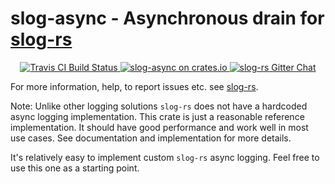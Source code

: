 # slog-async - Asynchronous drain for [slog-rs][slog-rs]

<p align="center">
  <a href="https://travis-ci.org/slog-rs/async">
      <img src="https://img.shields.io/travis/slog-rs/async/master.svg" alt="Travis CI Build Status">
  </a>

  <a href="https://crates.io/crates/slog-async">
      <img src="https://img.shields.io/crates/d/slog-async.svg" alt="slog-async on crates.io">
  </a>

  <a href="https://gitter.im/dpc/slog-async">
      <img src="https://img.shields.io/gitter/room/dpc/slog-rs.svg" alt="slog-rs Gitter Chat">
  </a>
</p>

For more information, help, to report issues etc. see [slog-rs][slog-rs].

Note: Unlike other logging solutions `slog-rs` does not have a hardcoded async
logging implementation. This crate is just a reasonable reference
implementation. It should have good performance and work well in most use
cases. See documentation and implementation for more details.

It's relatively easy to implement custom `slog-rs` async logging. Feel free to
use this one as a starting point.

[slog-rs]: //github.com/slog-rs/slog
